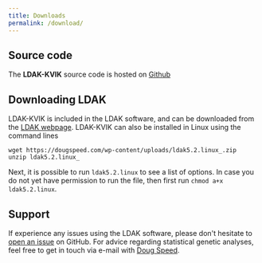 ```yaml
---
title: Downloads
permalink: /download/
---
```


## Source code

The **LDAK-KVIK** source code is hosted on [Github](https://github.com/dougspeed/LDAK)

## Downloading LDAK

LDAK-KVIK is included in the LDAK software, and can be downloaded from the [LDAK webpage](http://dougspeed.com/downloads2/). LDAK-KVIK can also be installed in Linux using the command lines

```
wget https://dougspeed.com/wp-content/uploads/ldak5.2.linux_.zip
unzip ldak5.2.linux_
```

Next, it is possible to run `ldak5.2.linux` to see a list of options. In case you do not yet have permission to run the file, then first run `chmod a+x ldak5.2.linux`.

## Support

If experience any issues using the LDAK software, please don't hesitate to [open an issue](https://github.com/dougspeed/LDAK/issues) on GitHub. For advice regarding statistical genetic analyses, feel free to get in touch via e-mail with [Doug Speed](mailto:doug@qgg.au.dk).

